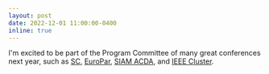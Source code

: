 ```yaml
---
layout: post
date: 2022-12-01 11:00:00-0400
inline: true
---
```


I'm excited to be part of the Program Committee of many great conferences next year, such as [SC](https://sc23.supercomputing.org/), [EuroPar](https://2023.euro-par.org/), [SIAM ACDA](https://www.siam.org/conferences/cm/conference/acda23), and [IEEE Cluster](https://clustercomp.org/2023/).
